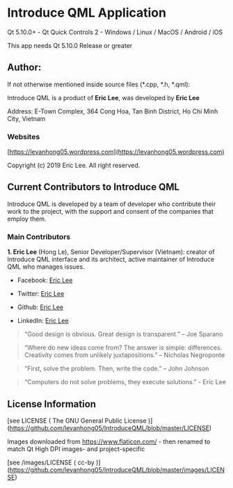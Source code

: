 # Introduce QML Application

Qt 5.10.0+ - Qt Quick Controls 2 - Windows / Linux / MacOS / Android / iOS

This app needs Qt 5.10.0 Release or greater

## Author:

If not otherwise mentioned inside source files (*.cpp, *.h, *.qml):

Introduce QML is a product of **Eric Lee**, was developed by **Eric Lee**

Address: E-Town Complex, 364 Cong Hoa, Tan Binh District, Ho Chi Minh City, Vietnam

### Websites

[https://levanhong05.wordpress.com](https://levanhong05.wordpress.com)

Copyright (c) 2019 Eric Lee. All right reserved.

## Current Contributors to Introduce QML

Introduce QML is developed by a team of developer who contribute their work to the project, with the support and consent of the companies that employ them.

### Main Contributors

**1. Eric Lee** (Hong Le), Senior Developer/Supervisor (Vietnam): creator of Introduce QML interface and its architect, active maintainer of Introduce QML who manages issues.

* Facebook: [Eric Lee](https://www.facebook.com/levanhong05)

* Twitter: [Eric Lee](https://twitter.com/levanhong05)

* Github: [Eric Lee](https://github.com/levanhong05)

* LinkedIn: [Eric Lee](https://vi.linkedin.com/in/levanhong05)

> “Good design is obvious. Great design is transparent.” – Joe Sparano

> “Where do new ideas come from? The answer is simple: differences. Creativity comes from unlikely juxtapositions.” – Nicholas Negroponte

> “First, solve the problem. Then, write the code.” – John Johnson

> “Computers do not solve problems, they execute solutions.” - Eric Lee

## License Information

[see LICENSE ( The GNU General Public License )] (https://github.com/levanhong05/IntroduceQML/blob/master/LICENSE)

Images downloaded from https://www.flaticon.com/ - then renamed to match Qt High DPI images- and project-specific

[see /images/LICENSE ( cc-by )] (https://github.com/levanhong05/IntroduceQML/blob/master/images/LICENSE)
